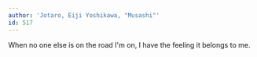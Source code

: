 ```yaml
---
author: 'Jotaro, Eiji Yoshikawa, "Musashi"'
id: 517
---
```


When no one else is on the road I'm on, I have the feeling it belongs to me.
